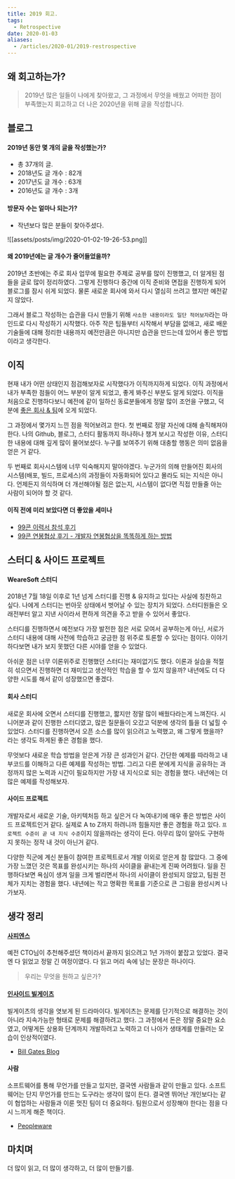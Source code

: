 ```yaml
---
title: 2019 회고.
tags:
  - Retrospective
date: 2020-01-03
aliases: 
  - /articles/2020-01/2019-restrospective
---
```


## 왜 회고하는가?
> 2019년 많은 일들이 나에게 찾아왔고, 그 과정에서 무엇을 배웠고 어떠한 점이 부족했는지 회고하고 더 나은 2020년을 위해 글을 작성합니다.

## 블로그
#### 2019년 동안 몇 개의 글을 작성했는가?
- 총 37개의 글.
- 2018년도 글 개수 : 82개
- 2017년도 글 개수 : 63개
- 2016년도 글 개수 : 3개

#### 방문자 수는 얼마나 되는가?
- 작년보다 많은 분들이 찾아주셨다.

![[assets/posts/img/2020-01-02-19-26-53.png]]

#### 왜 2019년에는 글 개수가 줄어들었을까?

2019년 초반에는 주로 회사 업무에 필요한 주제로 공부를 많이 진행했고, 더 알게된 점들을 글로 많이 정리하였다. 그렇게 진행하다 중간에 이직 준비와 면접을 진행하게 되어 블로그를 잠시 쉬게 되었다. 물론 새로운 회사에 와서 다시 열심히 쓰려고 했지만 예전같지 않았다.

그래서 블로그 작성하는 습관을 다시 만들기 위해 `사소한 내용이라도 일단 적어보자`라는 마인드로 다시 작성하기 시작했다. 아주 작은 팁들부터 시작해서 부담을 없애고, 새로 배운 기술들에 대해 정리한 내용까지 예전만큼은 아니지만 습관을 만드는데 있어서 좋은 방법이라고 생각한다.

## 이직
현재 내가 어떤 상태인지 점검해보자로 시작했다가 이직까지하게 되었다. 이직 과정에서 내가 부족한 점들이 어느 부분이 알게 되었고, 좋게 봐주신 부분도 알게 되었다. 이직을 처음으로 진행하다보니 예전에 같이 일하신 동료분들에게 정말 많이 조언을 구했고, 덕분에 [좋은 회사 & 팀](https://careers.kakao.com/jobs/P-11333)에 오게 되었다.

그 과정에서 몇가지 느낀 점을 적어보려고 한다. 첫 번째로 정말 자신에 대해 솔직해져야한다. 나의 Github, 블로그, 스터디 활동까지 하나하나 챙겨 보시고  작성한 이유, 스터디한 내용에 대해 깊게 많이 물어보셨다. 누구를 보여주기 위해 대충할 행동은 의미 없음을 얻은 거 같다.

두 번째로 회사시스템에 너무 익숙해지지 말아야겠다. 누군가의 의해 만들어진 회사의 시스템(배포, 빌드, 프로세스)의 과정들이 자동화되어 있다고 몰라도 되는 지식은 아니다. 언제든지 의식하며 더 개선해야될 점은 없는지, 시스템이 없다면 직접 만들줄 아는 사람이 되어야 할 것 같다.

#### 이직 전에 미리 보았다면 더 좋았을 세미나

- [99콘 이력서 참석 후기](https://gwonsungjun.github.io/articles/2019-09/99con-resume)
- [99콘 연봉협상 후기 - 개발자 연봉협상을 똑똑하게 하는 방법](https://baek.dev/post/11/)


## 스터디 & 사이드 프로젝트
#### WeareSoft 스터디
2018년 7월 18일 이후로 1년 넘게 스터디를 진행 & 유지하고 있다는 사실에 칭찬하고 싶다. 나에게 스터디는 번아웃 상태에서 벗어날 수 있는 장치가 되었다. 스터디원들은 오래전부터 알고 지낸 사이라서 편하게 의견을 주고 받을 수 있어서 좋았다.

스터디를 진행하면서 예전보다 가장 발전한 점은 서로 모여서 공부하는게 아닌, 서로가 스터디 내용에 대해 사전에 학습하고 궁금한 점 위주로 토론할 수 있다는 점이다. 이야기하다보면 내가 보지 못했던 다른 시야를 얻을 수 있었다.

아쉬운 점은 너무 이론위주로 진행했던 스터디는 재미없기도 했다. 이론과 실습을 적절히 섞으면서 진행하면 더 재미있고 생산적인 학습을 할 수 있지 않을까? 내년에도 더 다양한 시도를 해서 같이 성장했으면 좋겠다.

#### 회사 스터디
새로운 회사에 오면서 스터디를 진행했고, 짧지만 정말 많이 배웠다라는게 느껴진다. 시니어분과 같이 진행한 스터디였고, 많은 질문들이 오갔고 덕분에 생각의 틀을 더 넓힐 수 있었다. 스터디를 진행하면서 오픈 소스를 많이 읽으려고 노력했고, 왜 그렇게 했을까?라는 생각도 하게된 좋은 경험을 했다.

무엇보다 새로운 학습 방법을 얻은게 가장 큰 성과인거 같다. 간단한 예제를 따라하고 내부코드를 이해하고 다른 예제를 작성하는 방법. 그리고 다른 분에게 지식을 공유하는 과정까지 많은 노력과 시간이 필요하지만 가장 내 지식으로 되는 경험을 했다. 내년에는 더 많은 예제를 작성해보자.

#### 사이드 프로젝트
개발자로서 새로운 기술, 아키텍처등 하고 싶은거 다 녹여내기에 매우 좋은 방법은 사이드 프로젝트인거 같다. 실제로 A to Z까지 하려니까 힘들지만 좋은 경험을 하고 있다.  `프로젝트 수준이 곧 내 지식 수준`이지 않을까라는 생각이 든다. 아무리 많이 알아도 구현하지 못하는 정작 내 것이 아닌거 같다.

다양한 직군에 계신 분들이 참여한 프로젝트로서 개발 이외로 얻은게 참 많았다. 그 중에 가장 느꼈던 것은 목표를 완성시키는 하나의 사이클을 끝내는게 진짜 어려웠다. 일을 진행하다보면 욕심이 생겨 일을 크게 벌리면서 하나의 사이클이 완성되지 않았고, 팀원 전체가 지치는 경험을 했다. 내년에는 작고 명확한 목표를 기준으로 큰 그림을 완성시켜 나가보자.

## 생각 정리
#### [사피엔스](https://book.naver.com/bookdb/book_detail.nhn?bid=9780781)
예전 CTO님이 추천해주셨던 책이라서 끝까지 읽으려고 1년 가까이 붙잡고 있었다. 결국엔 다 읽었고 정말 긴 여정이였다.  다 읽고 머리 속에 남는 문장은 하나이다.

> 우리는 무엇을 원하고 싶은가?

#### [인사이드 빌게이츠](https://www.netflix.com/kr/title/80184771)
빌게이츠의 생각을 엿보게 된 드라마이다. 빌게이츠는 문제를 단기적으로 해결하는 것이 아니라 지속가능한 형태로 문제를 해결하려고 했다. 그 과정에서 돈은 정말 중요한 요소였고, 어떻게든 상용화 단계까지 개발하려고 노력하고 더 나아가 생태계를 만들려는 모습이 인상적이였다.

- [Bill Gates Blog](https://www.gatesnotes.com/)

#### 사람
소프트웨어를 통해 무언가를 만들고 있지만, 결국엔 사람들과 같이 만들고 있다. 소프트웨어는 단지 무언가를 만드는 도구라는 생각이 많이 든다. 결국엔 뛰어난  개인보다는 같이 협업하는 사람들과 이룬 멋진 팀이 더 중요하다. 팀원으로서 성장해야 한다는 점을 다시 느끼게 해준 책이다.

- [Peopleware](https://book.naver.com/bookdb/book_detail.nhn?bid=7796729)

## 마치며
더 많이 읽고, 더 많이 생각하고, 더 많이 만들기를.

